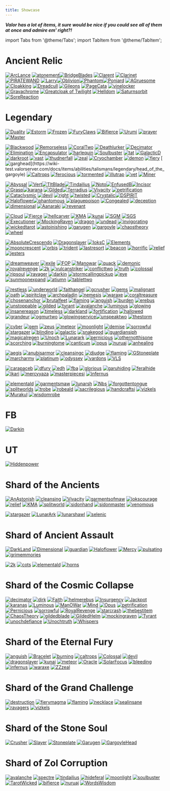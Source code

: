 ```yaml
---
title: Showcase
---
```



***Valor has a lot of items, it sure would be nice if you could see all of them at once and admire em' right?!***


import Tabs from '@theme/Tabs';
import TabItem from '@theme/TabItem';

<Tabs>
  <TabItem value="AR/LG" label="AR/LG" default>

# Ancient Relic

[![ArcLance](https://vwiki.valorserver.com/api/item/picture/arcanuo's%20zol%20lance)](https://wiki-test.valorserver.com/docs/items/weapons/lances/ars/arcanuos_zol_lance) [![atonement](https://vwiki.valorserver.com/api/item/picture/atonement)](https://wiki-test.valorserver.com/docs/items/weapons/staves/ars/atonement)[![BridgeBlades](https://vwiki.valorserver.com/api/item/picture/Blades%20of%20the%20Bridge)](https://wiki-test.valorserver.com/docs/items/weapons/blades/ars/BladesoftheBridge/) [![Clarent](https://vwiki.valorserver.com/api/item/picture/clarent)](https://wiki-test.valorserver.com/docs/items/weapons/swords/ars/clarent) [![Clarinet](https://vwiki.valorserver.com/api/item/picture/Clarinet)](https://wiki-test.valorserver.com/docs/items/weapons/swords/ar/clarinet) [![PIRATEWAND](https://vwiki.valorserver.com/api/item/picture/cursed%20wand%20of%20the%20corrupted)](https://wiki-test.valorserver.com/docs/items/weapons/wands/ars/cursed_wand_of_the_corrupted) [![Larry](https://vwiki.valorserver.com/api/item/picture/larry%20gun)](https://wiki-test.valorserver.com/docs/items/weapons/bows/ars/Larry_Gun)[![Oblivion](https://vwiki.valorserver.com/api/item/picture/oblivion)](https://wiki-test.valorserver.com/docs/items/weapons/bows/ars/Oblivion)[![Phantom](https://vwiki.valorserver.com/api/item/picture/phantom%20cleaver)](https://wiki-test.valorserver.com/docs/items/weapons/katanas/ars/phantom_cleaver)[![Poniard](https://vwiki.valorserver.com/api/item/picture/poniard%20of%20ghastly%20retribution)](https://wiki-test.valorserver.com/docs/items/weapons/daggers/ar/poniard_of_ghastly_retribution)
 [![AGruesome](https://vwiki.valorserver.com/api/item/picture/a%20gruesome%20concept)](https://wiki-test.valorserver.com/docs/items/abilities/stars/ar/a_gruesome_concept) [![Cloakking](https://vwiki.valorserver.com/api/item/picture/cloak%20of%20the%20king)](https://wiki-test.valorserver.com/docs/items/abilities/cloaks/ar/cloak_of_the_king) [![Dreadcull](https://vwiki.valorserver.com/api/item/picture/dreadcull)](https://wiki-test.valorserver.com/docs/items/abilities/skulls/ar/dreadcull) [![Gileons](https://vwiki.valorserver.com/api/item/picture/gileon's%20spirit)](https://wiki-test.valorserver.com/docs/items/abilities/orbs/ar/gileons_spirit) [![PageCata](https://vwiki.valorserver.com/api/item/picture/page%20of%20catatonia)](https://wiki-test.valorserver.com/docs/items/abilities/spells/ar/page_of_catatonia) [![vinelocker](https://vwiki.valorserver.com/api/item/picture/vinelocker)](https://wiki-test.valorserver.com/docs/items/abilities/shield/ar/vinelocker)
[![Gravachrome](https://vwiki.valorserver.com/api/item/picture/gravachrome)](https://wiki-test.valorserver.com/docs/items/armors/lights/ar/gravachrome) [![Greatcloak of Twilight](https://vwiki.valorserver.com/api/item/picture/greatcloak%20of%20twilight)](https://wiki-test.valorserver.com/docs/items/armors/robes/ar/greatcloak_of_twilight) [![Helldom](https://vwiki.valorserver.com/api/item/picture/helldom%20shell)](https://wiki-test.valorserver.com/docs/items/armors/heavys/ar/helldom_shell)
[![Saturnsorbit](https://vwiki.valorserver.com/api/item/picture/saturn's%20orbit)](https://wiki-test.valorserver.com/docs/items/rings/ar/saturns_orbit)[![SoreReaction](https://vwiki.valorserver.com/api/item/picture/sor%20reactor)](https://wiki-test.valorserver.com/docs/items/rings/ar/sor_reactor)

# Legendary
[![Duality](https://vwiki.valorserver.com/api/item/picture/duality)](https://wiki-test.valorserver.com/docs/items/weapons/blades/legendary/Duality) [![Estorm](https://vwiki.valorserver.com/api/item/picture/electric%20storm)](https://wiki-test.valorserver.com/docs/items/weapons/blades/legendary/Electric_Storm) [![Frozen](https://vwiki.valorserver.com/api/item/picture/frozen%20blades)](https://wiki-test.valorserver.com/docs/items/weapons/blades/legendary/Frozen_Blades) [![FuryClaws](https://vwiki.valorserver.com/api/item/picture/fury%20claws)](https://wiki-test.valorserver.com/docs/items/weapons/blades/legendary/Fury_Claws) [![Bifierce](https://vwiki.valorserver.com/api/item/picture/the%20bifierce)](https://wiki-test.valorserver.com/docs/items/weapons/blades/legendary/The_Bifierce) [![Urumi](https://vwiki.valorserver.com/api/item/picture/Urumi)](https://wiki-test.valorserver.com/docs/items/weapons/blades/legendary/Urumi) [![prayer](https://vwiki.valorserver.com/api/item/picture/prayer%20of%20the%20gods)](https://wiki-test.valorserver.com/docs/items/abilities/jackets/legendary/prayer_of_the_gods) [![Master](https://vwiki.valorserver.com/api/item/picture/the%20master's%20betrayal)](https://wiki-test.valorserver.com/docs/items/abilities/jackets/legendary/the_masters_betrayal)

[![Blackwood](https://vwiki.valorserver.com/api/item/picture/blackwood%20piercer)](https://wiki-test.valorserver.com/docs/items/weapons/bows/legendary/blackwood_piercer) [![Remorseless](https://vwiki.valorserver.com/api/item/picture/bow%20of%20the%20remorseless%20wraith)](https://wiki-test.valorserver.com/docs/items/weapons/bows/legendary/bow_of_the_remorseless_wraith) [![CoralTwo](https://vwiki.valorserver.com/api/item/picture/bow%20of%20warped%20coral)](https://wiki-test.valorserver.com/docs/items/weapons/bows/legendary/bow_of_warped_coral) [![Deathlurker](https://vwiki.valorserver.com/api/item/picture/deathlurker)](https://wiki-test.valorserver.com/docs/items/weapons/bows/legendary/deathlurker) [![Decimator](https://vwiki.valorserver.com/api/item/picture/decimator%20bow)](https://wiki-test.valorserver.com/docs/items/weapons/bows/legendary/decimator_bow) [![Elimination](https://vwiki.valorserver.com/api/item/picture/elimination)](https://wiki-test.valorserver.com/docs/items/weapons/bows/legendary/elimination) [![Encapsulator](https://vwiki.valorserver.com/api/item/picture/encapsulator)](https://wiki-test.valorserver.com/docs/items/weapons/bows/legendary/encapsulator) [![harlequin](https://vwiki.valorserver.com/api/item/picture/harlequin's%20crossbow)](https://wiki-test.valorserver.com/docs/items/weapons/bows/legendary/harlequins_crossbow) [![Soulbuster](https://vwiki.valorserver.com/api/item/picture/soul%20buster)](https://wiki-test.valorserver.com/docs/items/weapons/bows/legendary/soul_buster) [![tat](https://vwiki.valorserver.com/api/item/picture/told%20after%20time)](https://wiki-test.valorserver.com/docs/items/weapons/bows/legendary/told_after_time) [![GalacticD](https://vwiki.valorserver.com/api/item/picture/tool%20of%20galactic%20destruction)](https://wiki-test.valorserver.com/docs/items/weapons/bows/legendary/tool_of_galactic_destruction) [![darkroot](https://vwiki.valorserver.com/api/item/picture/darkroot%20quiver)](https://wiki-test.valorserver.com/docs/items/abilities/quivers/legendary/darkroot_quiver) [![vast](https://vwiki.valorserver.com/api/item/picture/quiver%20of%20vast%20power)](https://wiki-test.valorserver.com/docs/items/abilities/quivers/legendary/quiver_of_vast_power) [![thudnerfall](https://vwiki.valorserver.com/api/item/picture/thunderfall's%20storm)](https://wiki-test.valorserver.com/docs/items/abilities/quivers/legendary/thunderfalls_storm) [![zeal](https://vwiki.valorserver.com/api/item/picture/zeal%20of%20the%20far-ranger)](https://wiki-test.valorserver.com/docs/items/abilities/quivers/legendary/zeal_of_the_far_ranger) [![Cryochamber](https://vwiki.valorserver.com/api/item/picture/cryochamber)](https://wiki-test.valorserver.com/docs/items/abilities/talismans/legendary/cryochamber) [![demon](https://vwiki.valorserver.com/api/item/picture/demon's%20stone)](https://wiki-test.valorserver.com/docs/items/abilities/talismans/legendary/demons_stone) [![fiery](https://vwiki.valorserver.com/api/item/picture/fiery%20magma%20stone)](https://wiki-test.valorserver.com/docs/items/abilities/talismans/legendary/fiery_magma_stone) [![garghead]([https://vwiki.valorserver.com/api/item/picture/fiery%20magma%20stone](https://vwiki.valorserver.com/api/item/picture/head%20of%20the%20gargoyle))](https://wiki-test.valorserver.com/docs/items/abilities/talismans/legendary/head_of_the_gargoyle) [![Caltrops](https://vwiki.valorserver.com/api/item/picture/caltrops)](https://wiki-test.valorserver.com/docs/items/abilities/traps/legendary/caltrops) [![ferocious](https://vwiki.valorserver.com/api/item/picture/ferocious%20gambit)](https://wiki-test.valorserver.com/docs/items/abilities/traps/legendary/ferocious_gambit) [![tormented](https://vwiki.valorserver.com/api/item/picture/the%20tormented%20spirit)](https://wiki-test.valorserver.com/docs/items/abilities/traps/legendary/the_tormented_spirit) [![illutrap](https://vwiki.valorserver.com/api/item/picture/trap%20of%20the%20illusionist)](https://wiki-test.valorserver.com/docs/items/abilities/traps/legendary/trap_of_the_illusionist) [![vet](https://vwiki.valorserver.com/api/item/picture/venomous%20eye%20trap)](https://wiki-test.valorserver.com/docs/items/abilities/traps/legendary/venomous_eye_trap) [![Miner](https://vwiki.valorserver.com/api/item/picture/zol%20miner)](https://wiki-test.valorserver.com/docs/items/abilities/traps/legendary/zol_miner)

[![Abyssal](https://vwiki.valorserver.com/api/item/picture/abyssal%20whip)](https://wiki-test.valorserver.com/docs/items/weapons/daggers/legendary/abyssal_whip) [![Vert](https://vwiki.valorserver.com/api/item/picture/a%20dagger%20in%20veritas)](https://wiki-test.valorserver.com/docs/items/weapons/daggers/legendary/a_dagger_in_vertias)[![TItBlade](https://vwiki.valorserver.com/api/item/picture/blade%20of%20the%20titan)](https://wiki-test.valorserver.com/docs/items/weapons/daggers/legendary/blade_of_the_titan)[![Tindailius](https://vwiki.valorserver.com/api/item/picture/dagger%20of%20tindailius)](https://wiki-test.valorserver.com/docs/items/weapons/daggers/legendary/dagger_of_tindailius) [![Noto](https://vwiki.valorserver.com/api/item/picture/dirk%20of%20notorious%20agents)](https://wiki-test.valorserver.com/docs/items/weapons/daggers/legendary/dirk_of_notorious_agents)[![EnfusedB](https://vwiki.valorserver.com/api/item/picture/enfused%20bloody%20fangs)](https://wiki-test.valorserver.com/docs/items/weapons/daggers/legendary/enfused_bloody_fangs)[![Incisor](https://vwiki.valorserver.com/api/item/picture/gradual%20incisor)](https://wiki-test.valorserver.com/docs/items/weapons/daggers/legendary/gradual_incisor)[![Grasp](https://vwiki.valorserver.com/api/item/picture/grasp%20of%20elysium)](https://wiki-test.valorserver.com/docs/items/weapons/daggers/legendary/grasp_of_elysium)[![karana](https://vwiki.valorserver.com/api/item/picture/karana's%20secret)](https://wiki-test.valorserver.com/docs/items/weapons/daggers/legendary/karanas_secret) [![Gilded](https://vwiki.valorserver.com/api/item/picture/the%20gilded%20blade)](https://wiki-test.valorserver.com/docs/items/weapons/daggers/legendary/the_gilded_blade)[![Terradius](https://vwiki.valorserver.com/api/item/picture/cloak%20of%20terradius)](https://wiki-test.valorserver.com/docs/items/abilities/cloaks/legendary/cloak_of_terradius) [![Vivacity](https://vwiki.valorserver.com/api/item/picture/cloak%20of%20vivacity)](https://wiki-test.valorserver.com/docs/items/abilities/cloaks/legendary/cloak_of_vivacity) [![petrification](https://vwiki.valorserver.com/api/item/picture/petrification%20cloak)](https://wiki-test.valorserver.com/docs/items/abilities/cloaks/legendary/petrification_cloak) [![Cataclysmic](https://vwiki.valorserver.com/api/item/picture/the%20cataclysmic%20veil)](https://wiki-test.valorserver.com/docs/items/abilities/cloaks/legendary/the_cataclysmic_veil) [![devil](https://vwiki.valorserver.com/api/item/picture/devil%20dice)](https://wiki-test.valorserver.com/docs/items/abilities/dice/legendary/devil_dice) [![right](https://vwiki.valorserver.com/api/item/picture/righteous%20dice)](https://wiki-test.valorserver.com/docs/items/abilities/dice/legendary/righteous_dice) [![twisted](https://vwiki.valorserver.com/api/item/picture/twisted%20earth%20dice)](https://wiki-test.valorserver.com/docs/items/abilities/dice/legendary/twisted_earth_dice) [![Crystalic](https://vwiki.valorserver.com/api/item/picture/crystalic%20elixir)](https://wiki-test.valorserver.com/docs/items/abilities/poisons/legendary/crystalic_elixir)[![DSPIRIT](https://vwiki.valorserver.com/api/item/picture/drannol's%20spirit)](https://wiki-test.valorserver.com/docs/items/abilities/poisons/legendary/drannols_spirit) [![Haloflower](https://vwiki.valorserver.com/api/item/picture/haloflower%20toxin)](https://wiki-test.valorserver.com/docs/items/abilities/poisons/legendary/haloflower_toxin)[![phantomous](https://vwiki.valorserver.com/api/item/picture/phantomous%20blight)](https://wiki-test.valorserver.com/docs/items/abilities/poisons/legendary/phantomous_blight) [![plaguepoison](https://vwiki.valorserver.com/api/item/picture/pulsating%20slime%20potion)](https://wiki-test.valorserver.com/docs/items/abilities/poisons/legendary/pulsating_slime_potion) [![Congealed](https://vwiki.valorserver.com/api/item/picture/the%20congealed%20ooze)](https://wiki-test.valorserver.com/docs/items/abilities/poisons/legendary/the_congealed_ooze) [![deception](https://vwiki.valorserver.com/api/item/picture/deception)](https://wiki-test.valorserver.com/docs/items/abilities/prisms/legendary/deception) [![dimensional](https://vwiki.valorserver.com/api/item/picture/dimensional%20prism)](https://wiki-test.valorserver.com/docs/items/abilities/prisms/legendary/dimensional_prism) [![Aanaraki](https://vwiki.valorserver.com/api/item/picture/mind%20of%20aanaraki)](https://wiki-test.valorserver.com/docs/items/abilities/prisms/legendary/mind_of_aanaraki) [![revenant](https://vwiki.valorserver.com/api/item/picture/revenant%20prism)](https://wiki-test.valorserver.com/docs/items/abilities/prisms/legendary/revenant_prism)

[![Cloud](https://vwiki.valorserver.com/api/item/picture/cloud%20edge)](https://wiki-test.valorserver.com/docs/items/weapons/katanas/legendary/cloud_edge) [![Fierce](https://vwiki.valorserver.com/api/item/picture/fierce%20broadsword)](https://wiki-test.valorserver.com/docs/items/weapons/katanas/legendary/fierce_broadsword) [![hellcarver](https://vwiki.valorserver.com/api/item/picture/hellcarver)](https://wiki-test.valorserver.com/docs/items/weapons/katanas/legendary/hellcarver) [![KMA](https://vwiki.valorserver.com/api/item/picture/katana%20of%20mythical%20alliance)](https://wiki-test.valorserver.com/docs/items/weapons/katanas/legendary/katana_of_mythical_alliance) [![kunai](https://vwiki.valorserver.com/api/item/picture/kunai)](https://wiki-test.valorserver.com/docs/items/weapons/katanas/legendary/kunai) [![SGM](https://vwiki.valorserver.com/api/item/picture/scythe%20of%20grim%20memories)](https://wiki-test.valorserver.com/docs/items/weapons/katanas/legendary/scythe_of_grim_memories) [![SGS](https://vwiki.valorserver.com/api/item/picture/sor%20giant%20slayer)](https://wiki-test.valorserver.com/docs/items/weapons/katanas/legendary/sor_giant_slayer) [![Executioner](https://vwiki.valorserver.com/api/item/picture/the%20executioner)](https://wiki-test.valorserver.com/docs/items/weapons/katanas/legendary/the_executioner) [![MockingRaven](https://vwiki.valorserver.com/api/item/picture/the%20mocking%20raven)](https://wiki-test.valorserver.com/docs/items/weapons/katanas/legendary/the_mocking_raven) [![dragon](https://vwiki.valorserver.com/api/item/picture/age%20of%20the%20dragon%20charm)](https://wiki-test.valorserver.com/docs/items/abilities/charms/legendary/age_of_the_dragon_charm/) [![undead](https://vwiki.valorserver.com/api/item/picture/charm%20of%20the%20undead%20horde)](https://wiki-test.valorserver.com/docs/items/abilities/charms/legendary/charm_of_the_undead_horde) [![invigorating](https://cdn.discordapp.com/attachments/962723437464395846/1004995285153488896/malgor.png)](https://wiki-test.valorserver.com/docs/items/abilities/charms/legendary/malgors_invigorating_charm) [![wickedtarot](https://vwiki.valorserver.com/api/item/picture/tarot%20of%20the%20wicked)](https://wiki-test.valorserver.com/docs/items/abilities/charms/legendary/tarot_of_the_wicked) [![astoinishing](https://vwiki.valorserver.com/api/item/picture/an%20astonishing%20happening)](https://wiki-test.valorserver.com/docs/items/abilities/sheaths/legendary/an_astonishing_happening) [![garugen](https://vwiki.valorserver.com/api/item/picture/garugen)](https://wiki-test.valorserver.com/docs/items/abilities/sheaths/legendary/garugen) [![gargoyle](https://vwiki.valorserver.com/api/item/picture/gargoyle%20slayer)](https://wiki-test.valorserver.com/docs/items/abilities/stars/legendary/gargoyle_slayer) [![chaostheory](https://vwiki.valorserver.com/api/item/picture/the%20chaos%20theory)](https://wiki-test.valorserver.com/docs/items/abilities/stars/legendary/the_chaos_theory) [![wheel](https://vwiki.valorserver.com/api/item/picture/wheel%20of%20flames)](https://wiki-test.valorserver.com/docs/items/abilities/stars/legendary/wheel_of_flames)

[![AbsoluteCrescendo](https://cdn.discordapp.com/attachments/962723437464395846/1004995284482412574/cresc.png)](https://wiki-test.valorserver.com/docs/items/weapons/lances/legendary/absolute_crescendo) [![Dragonslayer](https://vwiki.valorserver.com/api/item/picture/dragonslayer%20lance)](https://wiki-test.valorserver.com/docs/items/weapons/lances/legendary/dragonslayer_lance) [![IoksC](https://vwiki.valorserver.com/api/item/picture/iok's%20courage)](https://wiki-test.valorserver.com/docs/items/weapons/lances/legendary/iok's_courage) [![Elements](https://vwiki.valorserver.com/api/item/picture/lance%20of%20the%20elements)](https://wiki-test.valorserver.com/docs/items/weapons/lances/legendary/lance_of_the_elements) [![mooncrescent](https://vwiki.valorserver.com/api/item/picture/moon%20crescent%20halberd)](https://wiki-test.valorserver.com/docs/items/weapons/lances/legendary/moon_crescent_halberd) [![orbis](https://vwiki.valorserver.com/api/item/picture/orbis%20terrae)](https://wiki-test.valorserver.com/docs/items/weapons/lances/legendary/orbis_terrae) [![trident](https://vwiki.valorserver.com/api/item/picture/zol%20trident)](https://wiki-test.valorserver.com/docs/items/weapons/lances/legendary/zol_trident) [![lastresort](https://vwiki.valorserver.com/api/item/picture/banner%20of%20last%20resort)](https://wiki-test.valorserver.com/docs/items/abilities/banners/legendary/banner_of_last_resort) [![beacon](https://vwiki.valorserver.com/api/item/picture/beacon%20of%20the%20void)](https://wiki-test.valorserver.com/docs/items/abilities/banners/legendary/beacon_of_the_void) [![horrific](https://vwiki.valorserver.com/api/item/picture/horrific%20limb)](https://wiki-test.valorserver.com/docs/items/abilities/banners/legendary/horrific_limb) [![relief](https://vwiki.valorserver.com/api/item/picture/iok's%20relief)](https://wiki-test.valorserver.com/docs/items/abilities/banners/legendary/ioks_relief) [![jesters](https://vwiki.valorserver.com/api/item/picture/jester's%20tattered%20cloth)](https://wiki-test.valorserver.com/docs/items/abilities/banners/legendary/jesters_tattered_cloth) 

[![dreamweaver](https://vwiki.valorserver.com/api/item/picture/dreamweaver%20of%20darogek)](https://wiki-test.valorserver.com/docs/items/weapons/staves/legendary/dreamweaver_of_darogrek) [![exile](https://vwiki.valorserver.com/api/item/picture/exile's%20resolve)](https://wiki-test.valorserver.com/docs/items/weapons/staves/legendary/exiles_resolve) [![FOP](https://vwiki.valorserver.com/api/item/picture/flames%20of%20purity)](https://wiki-test.valorserver.com/docs/items/weapons/staves/legendary/flames_of_purity) [![Manowar](https://vwiki.valorserver.com/api/item/picture/man%20o%20war)](https://wiki-test.valorserver.com/docs/items/weapons/staves/legendary/man_o_war) [![quack](https://vwiki.valorserver.com/api/item/picture/quack)](https://wiki-test.valorserver.com/docs/items/weapons/staves/legendary/quack) [![demonic](https://vwiki.valorserver.com/api/item/picture/staff%20of%20demonic%20power)](https://wiki-test.valorserver.com/docs/items/weapons/staves/legendary/staff_of_demonic_power) [![royalrevenge](https://vwiki.valorserver.com/api/item/picture/staff%20of%20royal%20revenge)](https://wiki-test.valorserver.com/docs/items/weapons/staves/legendary/staff_of_royal_revenge) [![2k](https://vwiki.valorserver.com/api/item/picture/the%202-k)](https://wiki-test.valorserver.com/docs/items/weapons/staves/legendary/the_2_k) [![vulcanstriker](https://vwiki.valorserver.com/api/item/picture/vulcanstriker)](https://wiki-test.valorserver.com/docs/items/weapons/staves/legendary/vulcanstriker) [![conflicttwo](https://vwiki.valorserver.com/api/item/picture/orb%20of%20eternal%20war)](https://wiki-test.valorserver.com/docs/items/abilities/orbs/legendary/orb_of_eternal_war) [![truth](https://vwiki.valorserver.com/api/item/picture/unoch's%20truth)](https://wiki-test.valorserver.com/docs/items/abilities/orbs/legendary/unochs_truth) [![colossal](https://vwiki.valorserver.com/api/item/picture/colossal%20skull)](https://wiki-test.valorserver.com/docs/items/abilities/skulls/legendary/colossal_skull) [![ripsoul](https://vwiki.valorserver.com/api/item/picture/rip%20of%20soul)](https://wiki-test.valorserver.com/docs/items/abilities/skulls/legendary/rip_of_soul) [![ravager](https://vwiki.valorserver.com/api/item/picture/skull%20of%20ravagers)](https://wiki-test.valorserver.com/docs/items/abilities/skulls/legendary/skull_of_ravagers) [![darkin](https://vwiki.valorserver.com/api/item/picture/the%20darkin%20skull)](https://wiki-test.valorserver.com/docs/items/abilities/skulls/legendary/the_darkin_skull) [![stormcallingpickup](https://vwiki.valorserver.com/api/item/picture/calling%20of%20the%20storm)](https://wiki-test.valorserver.com/docs/items/abilities/spells/legendary/calling_of_the_storm) [![eye](https://vwiki.valorserver.com/api/item/picture/eye%20of%20insanity)](https://wiki-test.valorserver.com/docs/items/abilities/spells/legendary/eye_of_insanity) [![sunmoonexpand](https://vwiki.valorserver.com/api/item/picture/sun%20and%20moon%20expansion)](https://wiki-test.valorserver.com/docs/items/abilities/spells/legendary/sun_and_moon_expansion) [![atiumn](https://vwiki.valorserver.com/api/item/picture/the%20atium)](https://wiki-test.valorserver.com/docs/items/abilities/spells/legendary/the_atium) [![tablettwo](https://vwiki.valorserver.com/api/item/picture/the%20king's%20tablet)](https://wiki-test.valorserver.com/docs/items/abilities/spells/legendary/the_kings_tablet)

[![restless](https://vwiki.valorserver.com/api/item/picture/blade%20of%20the%20restless%20spectre)](https://wiki-test.valorserver.com/docs/items/weapons/swords/legendary/blade_of_the_restless_spectre) [![underworld](https://vwiki.valorserver.com/api/item/picture/blade%20of%20the%20underworld)](https://wiki-test.valorserver.com/docs/items/weapons/swords/legendary/blade_of_the_underworld) [![faithangel](https://vwiki.valorserver.com/api/item/picture/faith%20of%20the%20angel)](https://wiki-test.valorserver.com/docs/items/weapons/swords/legendary/faith_of_the_angel) [![gcrusher](https://vwiki.valorserver.com/api/item/picture/gargoyle%20crusher)](https://wiki-test.valorserver.com/docs/items/weapons/swords/legendary/gargoyle_crusher) [![gems](https://vwiki.valorserver.com/api/item/picture/gem%20sword)](https://wiki-test.valorserver.com/docs/items/weapons/swords/legendary/gem_sword) [![malignant](https://vwiki.valorserver.com/api/item/picture/malignant%20slasher)](https://wiki-test.valorserver.com/docs/items/weapons/swords/legendary/malignant_slasher) [![oath](https://vwiki.valorserver.com/api/item/picture/oath%20of%20the%20ages)](https://wiki-test.valorserver.com/docs/items/weapons/swords/legendary/oath_of_the_ages) [![spiritclaw](https://vwiki.valorserver.com/api/item/picture/spiritclaw)](https://wiki-test.valorserver.com/docs/items/weapons/swords/legendary/spiritclaw) [![archpaladin](https://vwiki.valorserver.com/api/item/picture/sword%20of%20the%20archpaladin)](https://wiki-test.valorserver.com/docs/items/weapons/swords/legendary/sword_of_the_archpaladin) [![nemesis](https://vwiki.valorserver.com/api/item/picture/undead%20nemesis)](https://wiki-test.valorserver.com/docs/items/weapons/swords/legendary/undead_nemesis) [![waraxe](https://vwiki.valorserver.com/api/item/picture/waraxe%20of%20judgement)](https://wiki-test.valorserver.com/docs/items/weapons/swords/legendary/waraxe_of_judgement) [![coraltreasure](https://vwiki.valorserver.com/api/item/picture/anchor%20of%20coral%20treasure)](https://wiki-test.valorserver.com/docs/items/abilities/anchors/legendary/anchor_of_coral_treasure) [![chosenanchor](https://vwiki.valorserver.com/api/item/picture/anchor%20of%20the%20chosen)](https://wiki-test.valorserver.com/docs/items/abilities/anchors/legendary/anchor_of_the_chosen) [![brutalfeet](https://vwiki.valorserver.com/api/item/picture/brutal%20fiend's%20foothold)](https://wiki-test.valorserver.com/docs/items/abilities/anchors/legendary/brutal_fiends_foothold) [![flaming](https://vwiki.valorserver.com/api/item/picture/flaming%20horizons%20anchor)](https://wiki-test.valorserver.com/docs/items/abilities/anchors/legendary/flaming_horizons_anchor) [![anguish](https://vwiki.valorserver.com/api/item/picture/anguish%20of%20drannol)](https://wiki-test.valorserver.com/docs/items/abilities/helms/legendary/anguish_of_drannol) [![burden](https://vwiki.valorserver.com/api/item/picture/burden%20of%20the%20warpawn)](https://wiki-test.valorserver.com/docs/items/abilities/helms/legendary/burden_of_the_warpawn) [![erebus](https://vwiki.valorserver.com/api/item/picture/helm%20of%20erebus)](https://wiki-test.valorserver.com/docs/items/abilities/helms/legendary/helm_of_erebus) [![unstoppable](https://vwiki.valorserver.com/api/item/picture/helm%20of%20the%20unstoppable)](https://wiki-test.valorserver.com/docs/items/abilities/helms/legendary/helm_of_the_unstoppable) [![gilded](https://vwiki.valorserver.com/api/item/picture/the%20gilded%20helm)](https://wiki-test.valorserver.com/docs/items/abilities/helms/legendary/the_gilded_helm) [![tyrant](https://vwiki.valorserver.com/api/item/picture/tyrant%20helm)](https://wiki-test.valorserver.com/docs/items/abilities/helms/legendary/tyrant_helm) [![avalanche](https://vwiki.valorserver.com/api/item/picture/avalanche)](https://wiki-test.valorserver.com/docs/items/abilities/seals/legendary/avalanche) [![luminous](https://vwiki.valorserver.com/api/item/picture/luminous%20horizon)](https://wiki-test.valorserver.com/docs/items/abilities/seals/legendary/luminious_horizon) [![glowing](https://vwiki.valorserver.com/api/item/picture/seal%20of%20glowing%20honor)](https://wiki-test.valorserver.com/docs/items/abilities/seals/legendary/seal_of_glowing_honor) [![insanereason](https://vwiki.valorserver.com/api/item/picture/seal%20of%20insane%20reasoning)](https://wiki-test.valorserver.com/docs/items/abilities/seals/legendary/seal_of_insane_reasoning) [![timeless](https://vwiki.valorserver.com/api/item/picture/timeless%20insignia)](https://wiki-test.valorserver.com/docs/items/abilities/seals/legendary/timeless_insignia) [![darkland](https://vwiki.valorserver.com/api/item/picture/dark%20land%20ruination)](https://wiki-test.valorserver.com/docs/items/abilities/shield/legendary/dark_land_ruination) [![fortification](https://vwiki.valorserver.com/api/item/picture/fortification%20shield)](https://wiki-test.valorserver.com/docs/items/abilities/shield/legendary/fortification_shield) [![hallowed](https://vwiki.valorserver.com/api/item/picture/hallowed%20shield)](https://wiki-test.valorserver.com/docs/items/abilities/shield/legendary/hallowed_shield) [![grandeur](https://vwiki.valorserver.com/api/item/picture/protector%20of%20grandeur)](https://wiki-test.valorserver.com/docs/items/abilities/shield/legendary/protector_of_grandeur) [![ogmurtwo](https://vwiki.valorserver.com/api/item/picture/protector%20of%20ogmur)](https://wiki-test.valorserver.com/docs/items/abilities/shield/legendary/protector_of_ogmur) [![glowingservice](https://vwiki.valorserver.com/api/item/picture/shield%20of%20glowing%20service)](https://wiki-test.valorserver.com/docs/items/abilities/shield/legendary/shield_of_glowing_service)[![unspeaktwo](https://vwiki.valorserver.com/api/item/picture/shield%20of%20the%20unspeakable)](https://wiki-test.valorserver.com/docs/items/abilities/shield/legendary/shield_of_the_unspeakable) [![thestorm](https://vwiki.valorserver.com/api/item/picture/the%20storm)](https://wiki-test.valorserver.com/docs/items/abilities/shield/legendary/the_storm)

[![cyber](https://vwiki.valorserver.com/api/item/picture/cyber's%20wand)](https://wiki-test.valorserver.com/docs/items/weapons/wands/legendary/cybers_wand) [![gem](https://vwiki.valorserver.com/api/item/picture/gem%20wand)](https://wiki-test.valorserver.com/docs/items/weapons/wands/legendary/gem_wand) [![zeus](https://vwiki.valorserver.com/api/item/picture/hand%20of%20zeus)](https://wiki-test.valorserver.com/docs/items/weapons/wands/legendary/hand_of_zeus) [![meteor](https://vwiki.valorserver.com/api/item/picture/meteor)](https://wiki-test.valorserver.com/docs/items/weapons/wands/legendary/meteor) [![moonlight](https://vwiki.valorserver.com/api/item/picture/moonlight)](https://wiki-test.valorserver.com/docs/items/weapons/wands/legendary/moonlight) [![demise](https://vwiki.valorserver.com/api/item/picture/sincryer's%20demise)](https://wiki-test.valorserver.com/docs/items/weapons/wands/legendary/sincryers_demise) [![sorrowful](https://vwiki.valorserver.com/api/item/picture/sorrowful%20boundtouch)](https://wiki-test.valorserver.com/docs/items/weapons/wands/legendary/sorrowful_boundtouch) [![stargazer](https://vwiki.valorserver.com/api/item/picture/stargazer)](https://wiki-test.valorserver.com/docs/items/weapons/wands/legendary/stargazer) [![blinding](https://cdn.discordapp.com/attachments/635248759126622254/1004994847322685440/blinding.png)](https://wiki-test.valorserver.com/docs/items/weapons/wands/legendary/wand_of_blinding_power) [![galactic](https://vwiki.valorserver.com/api/item/picture/wand%20of%20galactic%20restoration)](https://wiki-test.valorserver.com/docs/items/weapons/wands/legendary/wand_of_galactic_restoration) [![snakegod](https://vwiki.valorserver.com/api/item/picture/wand%20of%20the%20snake%20god)](https://wiki-test.valorserver.com/docs/items/weapons/wands/legendary/wand_of_the_snake_god) [![guardiansiph](https://vwiki.valorserver.com/api/item/picture/guardian%20siphon)](https://wiki-test.valorserver.com/docs/items/abilities/siphons/legendary/guardian_siphon) [![magicalregen](https://vwiki.valorserver.com/api/item/picture/siphon%20of%20magical%20regeneration)](https://wiki-test.valorserver.com/docs/items/abilities/siphons/legendary/siphon_of_magical_regneration) [![Unoch](https://vwiki.valorserver.com/api/item/picture/unoch's%20defiance)](https://wiki-test.valorserver.com/docs/items/abilities/siphons/legendary/unochs_defiance) [![Lunarark](https://vwiki.valorserver.com/api/item/picture/lunar%20ark)](https://wiki-test.valorserver.com/docs/items/abilities/scepters/legendary/lunar_ark) [![pernicious](https://vwiki.valorserver.com/api/item/picture/pernicious%20fate-36)](https://wiki-test.valorserver.com/docs/items/abilities/scepters/legendary/pernicious_fate36) [![othernotthisone](https://vwiki.valorserver.com/api/item/picture/scepter%20of%20the%20other)](https://wiki-test.valorserver.com/docs/items/abilities/scepters/legendary/scepter_of_the_other) [![scorching](https://vwiki.valorserver.com/api/item/picture/scorching%20scepter)](https://wiki-test.valorserver.com/docs/items/abilities/scepters/legendary/scorching_scepter) [![burningtome](https://vwiki.valorserver.com/api/item/picture/burning%20tome)](https://wiki-test.valorserver.com/docs/items/abilities/tomes/legendary/burning_tome) [![canticum](https://vwiki.valorserver.com/api/item/picture/canticum%20proelium)](https://wiki-test.valorserver.com/docs/items/abilities/tomes/legendary/canticum_proelium) [![opus](https://vwiki.valorserver.com/api/item/picture/opus%20salutem)](https://wiki-test.valorserver.com/docs/items/abilities/tomes/legendary/opus_salutem) [![nuruaj](https://vwiki.valorserver.com/api/item/picture/the%20nuruaj)](https://wiki-test.valorserver.com/docs/items/abilities/tomes/legendary/the_nuruaj) [![anhealing](https://vwiki.valorserver.com/api/item/picture/tome%20of%20ancient%20healing)](https://wiki-test.valorserver.com/docs/items/abilities/tomes/legendary/tome_of_ancient_healing)

[![aegis](https://vwiki.valorserver.com/api/item/picture/aegis%20of%20the%20devourer)](https://wiki-test.valorserver.com/docs/items/armors/heavys/legendary/aegis_of_the_devourer) [![anubisarmor](https://vwiki.valorserver.com/api/item/picture/armor%20of%20anubis)](https://wiki-test.valorserver.com/docs/items/armors/heavys/legendary/armor_of_anubis) [![cleansingc](https://vwiki.valorserver.com/api/item/picture/cleansing%20cleric%20breastplate)](https://wiki-test.valorserver.com/docs/items/armors/heavys/legendary/cleansing_cleric_breastplate) [![djudge](https://vwiki.valorserver.com/api/item/picture/drannol's%20judgement)](https://wiki-test.valorserver.com/docs/items/armors/heavys/legendary/drannols_judgement) [![flaming](https://vwiki.valorserver.com/api/item/picture/flaming%20battle%20armor)](https://wiki-test.valorserver.com/docs/items/armors/heavys/legendary/flaming_battle_armor) [![GStoneplate](https://vwiki.valorserver.com/api/item/picture/gargoyle%20stoneplate)](https://wiki-test.valorserver.com/docs/items/armors/heavys/legendary/gargoyle_stoneplate) [![marcharmy](https://vwiki.valorserver.com/api/item/picture/march%20of%20the%20army)](https://wiki-test.valorserver.com/docs/items/armors/heavys/legendary/march_of_the_army) [![platinum](https://vwiki.valorserver.com/api/item/picture/platinum%20argarius)](https://wiki-test.valorserver.com/docs/items/armors/heavys/legendary/platinum_argarius) [![odyssey](https://vwiki.valorserver.com/api/item/picture/the%20odyssey)](https://wiki-test.valorserver.com/docs/items/armors/heavys/legendary/the_odyssey) [![vardons](https://vwiki.valorserver.com/api/item/picture/vardon's%20resilience)](https://wiki-test.valorserver.com/docs/items/armors/heavys/legendary/vardons_resilience) [![VLS](https://vwiki.valorserver.com/api/item/picture/v-l%20spark%20armor)](https://wiki-test.valorserver.com/docs/items/armors/heavys/legendary/vl_spark_armor)

[![carapaceb](https://vwiki.valorserver.com/api/item/picture/blackwood%20carapace)](https://wiki-test.valorserver.com/docs/items/armors/lights/legendary/blackwood_carapace) [![dfury](https://vwiki.valorserver.com/api/item/picture/drannol's%20fury)](https://wiki-test.valorserver.com/docs/items/armors/lights/legendary/drannols_fury) [![edh](https://vwiki.valorserver.com/api/item/picture/enchanted%20dragon%20hide)](https://wiki-test.valorserver.com/docs/items/armors/lights/legendary/enchanted_dragon_hide) [![fba](https://vwiki.valorserver.com/api/item/picture/force%20between%20avex)](https://wiki-test.valorserver.com/docs/items/armors/lights/legendary/force_between_avex) [![glorious](https://vwiki.valorserver.com/api/item/picture/glorious%20armor)](https://wiki-test.valorserver.com/docs/items/armors/lights/legendary/glorious_armor) [![garuhiding](https://vwiki.valorserver.com/api/item/picture/hide%20of%20garutious)](https://wiki-test.valorserver.com/docs/items/armors/lights/legendary/hide_of_garutious) [![feralhide](https://vwiki.valorserver.com/api/item/picture/hide%20of%20the%20feral)](https://wiki-test.valorserver.com/docs/items/armors/lights/legendary/hide_of_the_feral) [![ikari](https://vwiki.valorserver.com/api/item/picture/ikari%20no%20uwagi)](https://wiki-test.valorserver.com/docs/items/armors/lights/legendary/ikari_no_uwagi) [![mercyyaza](https://vwiki.valorserver.com/api/item/picture/mercy%20of%20yazanahar)](https://wiki-test.valorserver.com/docs/items/armors/lights/legendary/mercy_of_yazanahar) [![masterpiecesi](https://vwiki.valorserver.com/api/item/picture/sidon's%20masterpiece)](https://wiki-test.valorserver.com/docs/items/armors/lights/legendary/sidons_masterpiece) [![infernus](https://vwiki.valorserver.com/api/item/picture/the%20infernus)](https://wiki-test.valorserver.com/docs/items/armors/lights/legendary/the_infernus)

[![elementald](https://vwiki.valorserver.com/api/item/picture/elemental%20drape)](https://wiki-test.valorserver.com/docs/items/armors/robes/legendary/elemental_drape) [![garmentsmaw](https://vwiki.valorserver.com/api/item/picture/garments%20of%20maw)](https://wiki-test.valorserver.com/docs/items/armors/robes/legendary/garments_of_maw) [![lunarsh](https://vwiki.valorserver.com/api/item/picture/lunar%20shawl)](https://wiki-test.valorserver.com/docs/items/armors/robes/legendary/lunar_shawl) [![Nbs](https://vwiki.valorserver.com/api/item/picture/never%20before%20seen)](https://wiki-test.valorserver.com/docs/items/armors/robes/legendary/never_before_seen) [![forgottentongue](https://vwiki.valorserver.com/api/item/picture/robe%20of%20a%20forgotten%20tongue)](https://wiki-test.valorserver.com/docs/items/armors/robes/legendary/robe_of_a_forgotten_tongue) [![splitworlds](https://vwiki.valorserver.com/api/item/picture/robe%20of%20split%20worlds)](https://wiki-test.valorserver.com/docs/items/armors/robes/legendary/robe_of_split_worlds) [![trobe](https://vwiki.valorserver.com/api/item/picture/robe%20of%20treasure)](https://wiki-test.valorserver.com/docs/items/armors/robes/legendary/robe_of_treasure) [![robeald](https://vwiki.valorserver.com/api/item/picture/robes%20of%20aldragine)](https://wiki-test.valorserver.com/docs/items/armors/robes/legendary/robes_of_aldragine) [![sacrilegious](https://vwiki.valorserver.com/api/item/picture/sacrilegious%20kaftan)](https://wiki-test.valorserver.com/docs/items/armors/robes/legendary/sacrilegious_kaftan) [![handcraftsi](https://vwiki.valorserver.com/api/item/picture/sidon's%20handcraft)](https://wiki-test.valorserver.com/docs/items/armors/robes/legendary/sidons_handcraft) [![vizkels](https://vwiki.valorserver.com/api/item/picture/vizkel's%20unholy%20garments)](https://wiki-test.valorserver.com/docs/items/armors/robes/legendary/vizkels_unholy_garments) [![Murakul](https://vwiki.valorserver.com/api/item/picture/whispers%20of%20murak'ul)](https://wiki-test.valorserver.com/docs/items/armors/robes/legendary/whispers_of_murakul) [![wisdomrobe](https://vwiki.valorserver.com/api/item/picture/words%20of%20wisdom)](https://wiki-test.valorserver.com/docs/items/armors/robes/legendary/words_of_wisdom)

  </TabItem>
  <TabItem value="FB/UT" label="FB/UT">

# FB

[![Darkin](https://vwiki.valorserver.com/api/item/picture/darkin%20blades)](https://wiki-test.valorserver.com/docs/items/weapons/blades/fabled/Darkin_Blades)

# UT

[![Hiddenpower](https://vwiki.valorserver.com/api/item/picture/blades%20of%20hidden%20power)](https://wiki-test.valorserver.com/docs/items/weapons/blades/ut/Blades_of_Hidden_Power)

  </TabItem>
  <TabItem value="Ancients" label="Ancients">

# Shard of the Ancients

[![AnAstonish](https://vwiki.valorserver.com/api/item/picture/an%20astonishing%20happening)](https://wiki-test.valorserver.com/docs/items/abilities/sheaths/legendary/an_astonishing_happening) [![cleansing](https://vwiki.valorserver.com/api/item/picture/cleansing%20cleric%20breastplate)](https://wiki-test.valorserver.com/docs/items/armors/heavys/legendary/cleansing_cleric_breastplate) [![Vivacity](https://vwiki.valorserver.com/api/item/picture/cloak%20of%20vivacity)](https://wiki-test.valorserver.com/docs/items/abilities/cloaks/legendary/cloak_of_vivacity) [![garmentsofmaw](https://vwiki.valorserver.com/api/item/picture/garments%20of%20maw)](https://wiki-test.valorserver.com/docs/items/armors/robes/legendary/garments_of_maw) [![iokscourage](https://vwiki.valorserver.com/api/item/picture/iok's%20courage)](https://wiki-test.valorserver.com/docs/items/weapons/lances/legendary/ioks_courage) [![relief](https://vwiki.valorserver.com/api/item/picture/iok's%20relief)](https://wiki-test.valorserver.com/docs/items/abilities/banners/legendary/ioks_relief) [![KMA](https://vwiki.valorserver.com/api/item/picture/katana%20of%20mythical%20alliance)](https://wiki-test.valorserver.com/docs/items/weapons/katanas/legendary/katana_of_mythical_alliance) [![splitworld](https://vwiki.valorserver.com/api/item/picture/robe%20of%20split%20worlds)](https://wiki-test.valorserver.com/docs/items/armors/robes/legendary/robe_of_split_worlds) [![sidonhand](https://vwiki.valorserver.com/api/item/picture/sidon's%20handcraft)](https://wiki-test.valorserver.com/docs/items/armors/robes/legendary/sidons_handcraft) [![sidonmaster](https://vwiki.valorserver.com/api/item/picture/sidon's%20masterpiece)](https://wiki-test.valorserver.com/docs/items/armors/lights/legendary/sidons_masterpiece/) [![venomous](https://vwiki.valorserver.com/api/item/picture/venomous%20eye%20trap)](https://wiki-test.valorserver.com/docs/items/abilities/traps/legendary/venomous_eye_trap)

[![stargazer](https://vwiki.valorserver.com/api/item/picture/stargazer)](https://wiki-test.valorserver.com/docs/items/weapons/wands/legendary/stargazer) [![LunarArk](https://vwiki.valorserver.com/api/item/picture/lunar%20ark)](https://wiki-test.valorserver.com/docs/items/abilities/scepters/legendary/lunar_ark) [![lunarshawl](https://vwiki.valorserver.com/api/item/picture/lunar%20shawl)](https://wiki-test.valorserver.com/docs/items/armors/robes/legendary/lunar_shawl) [![selenic](https://vwiki.valorserver.com/api/item/picture/selenic%20clasp)](https://wiki-test.valorserver.com/docs/items/rings/legendary/selenic_clasp/)

 </TabItem>
  <TabItem value="Ancient Assault" label="Ancient Assault">

# Shard of Ancient Assault

[![DarkLand](https://vwiki.valorserver.com/api/item/picture/dark%20land%20ruination)](https://wiki-test.valorserver.com/docs/items/abilities/shield/legendary/dark_land_ruination) [![Dimensional](https://vwiki.valorserver.com/api/item/picture/dimensional%20prism)](https://wiki-test.valorserver.com/docs/items/abilities/prisms/legendary/dimensional_prism) [![guardian](https://vwiki.valorserver.com/api/item/picture/guardian%20siphon)](https://wiki-test.valorserver.com/docs/items/abilities/siphons/legendary/guardian_siphon) [![Haloflower](https://vwiki.valorserver.com/api/item/picture/haloflower%20toxin)](https://wiki-test.valorserver.com/docs/items/abilities/poisons/legendary/haloflower_toxin) [![Mercy](https://vwiki.valorserver.com/api/item/picture/mercy%20of%20yazanahar)](https://wiki-test.valorserver.com/docs/items/armors/lights/legendary/mercy_of_yazanahar) [![pulsating](https://vwiki.valorserver.com/api/item/picture/pulsating%20slime%20potion)](https://wiki-test.valorserver.com/docs/items/abilities/poisons/legendary/pulsating_slime_potion) [![grimemmories](https://vwiki.valorserver.com/api/item/picture/scythe%20of%20grim%20memories)](https://wiki-test.valorserver.com/docs/items/weapons/katanas/legendary/scythe_of_grim_memories)

[![2k](https://vwiki.valorserver.com/api/item/picture/the%202-k)](https://wiki-test.valorserver.com/docs/items/weapons/staves/legendary/the_2_k) [![cots](https://vwiki.valorserver.com/api/item/picture/calling%20of%20the%20storm)](https://wiki-test.valorserver.com/docs/items/abilities/spells/legendary/calling_of_the_storm) [![elementald](https://vwiki.valorserver.com/api/item/picture/elemental%20drape)](https://wiki-test.valorserver.com/docs/items/armors/robes/legendary/elemental_drape) [![horns](https://vwiki.valorserver.com/api/item/picture/stormcaller's%20horns)](https://wiki-test.valorserver.com/docs/items/rings/legendary/stormcallers_horns)

  </TabItem>
  <TabItem value="Cosmic Collapse" label="Cosmic Collapse">

# Shard of the Cosmic Collapse

[![decimator](https://vwiki.valorserver.com/api/item/picture/decimator%20bow)](https://wiki-test.valorserver.com/docs/items/weapons/bows/legendary/decimator_bow) [![dirk](https://vwiki.valorserver.com/api/item/picture/dirk%20of%20notorious%20agents)](https://wiki-test.valorserver.com/docs/items/weapons/daggers/legendary/dirk_of_notorious_agents) [![Faith](https://vwiki.valorserver.com/api/item/picture/faith%20of%20the%20angel)](https://wiki-test.valorserver.com/docs/items/weapons/swords/legendary/faith_of_the_angel) [![helmerebus](https://vwiki.valorserver.com/api/item/picture/helm%20of%20erebus)](https://wiki-test.valorserver.com/docs/items/abilities/helms/legendary/helm_of_erebus) [![Insurgency](https://vwiki.valorserver.com/api/item/picture/insurgency%20amulet)](https://wiki-test.valorserver.com/docs/items/rings/legendary/insurgency_amulet) [![Jackpot](https://vwiki.valorserver.com/api/item/picture/jackpot)](https://wiki-test.valorserver.com/docs/items/rings/legendary/jackpot) [![karanas](https://vwiki.valorserver.com/api/item/picture/karana's%20secret)](https://wiki-test.valorserver.com/docs/items/weapons/daggers/legendary/karanas_secret) [![Luminous](https://vwiki.valorserver.com/api/item/picture/luminous%20horizon)](https://wiki-test.valorserver.com/docs/items/abilities/seals/legendary/luminious_horizon) [![ManOWar](https://vwiki.valorserver.com/api/item/picture/man%20o%20war)](https://wiki-test.valorserver.com/docs/items/weapons/staves/legendary/man_o_war) [![Mind](https://vwiki.valorserver.com/api/item/picture/mind%20of%20aanaraki)](https://wiki-test.valorserver.com/docs/items/abilities/prisms/legendary/mind_of_aanaraki) [![Opus](https://vwiki.valorserver.com/api/item/picture/opus%20salutem)](https://wiki-test.valorserver.com/docs/items/abilities/tomes/legendary/opus_salutem) [![petrification](https://vwiki.valorserver.com/api/item/picture/petrification%20cloak)](https://wiki-test.valorserver.com/docs/items/abilities/cloaks/legendary/petrification_cloak) [![Pernicious](https://vwiki.valorserver.com/api/item/picture/pernicious%20fate-36)](https://wiki-test.valorserver.com/docs/items/abilities/scepters/legendary/pernicious_fate36) [![sorrowful](https://vwiki.valorserver.com/api/item/picture/sorrowful%20boundtouch)](https://wiki-test.valorserver.com/docs/items/weapons/wands/legendary/sorrowful_boundtouch) [![RoyalRevenge](https://vwiki.valorserver.com/api/item/picture/staff%20of%20royal%20revenge)](https://wiki-test.valorserver.com/docs/items/weapons/staves/legendary/staff_of_royal_revenge) [![starcrash](https://vwiki.valorserver.com/api/item/picture/starcrash%20ring)](https://wiki-test.valorserver.com/docs/items/rings/legendary/starcrash_ring) [![thebestitem](https://vwiki.valorserver.com/api/item/picture/sun%20and%20moon%20expansion)](https://wiki-test.valorserver.com/docs/items/abilities/spells/legendary/sun_and_moon_expansion) [![ChaosTheory](https://vwiki.valorserver.com/api/item/picture/the%20chaos%20theory)](https://wiki-test.valorserver.com/docs/items/abilities/stars/legendary/the_chaos_theory) [![gildedblade](https://vwiki.valorserver.com/api/item/picture/the%20gilded%20blade)](https://wiki-test.valorserver.com/docs/items/weapons/daggers/legendary/the_gilded_blade) [![GildedHelm](https://vwiki.valorserver.com/api/item/picture/the%20gilded%20helm)](https://wiki-test.valorserver.com/docs/items/abilities/helms/legendary/the_gilded_helm) [![mockingraven](https://vwiki.valorserver.com/api/item/picture/the%20mocking%20raven)](https://wiki-test.valorserver.com/docs/items/weapons/katanas/legendary/the_mocking_raven) [![Tyrant](https://vwiki.valorserver.com/api/item/picture/tyrant%20helm)](https://wiki-test.valorserver.com/docs/items/abilities/helms/legendary/tyrant_helm) [![unochdefiance](https://vwiki.valorserver.com/api/item/picture/unoch's%20defiance)](https://wiki-test.valorserver.com/docs/items/abilities/siphons/legendary/unochs_defiance) [![Unochtruth](https://vwiki.valorserver.com/api/item/picture/unoch's%20truth)](https://wiki-test.valorserver.com/docs/items/abilities/orbs/legendary/unochs_truth) [![Whispers](https://vwiki.valorserver.com/api/item/picture/whispers%20of%20murak'ul)](https://wiki-test.valorserver.com/docs/items/armors/robes/legendary/whispers_of_murakul)

  </TabItem>
  <TabItem value="Eternal Fury" label="Eternal Fury">

# Shard of the Eternal Fury

[![anguish](https://vwiki.valorserver.com/api/item/picture/anguish%20of%20drannol)](https://wiki-test.valorserver.com/docs/items/abilities/helms/legendary/anguish_of_drannol) [![Bracelet](https://vwiki.valorserver.com/api/item/picture/bracelet%20of%20the%20demolished)](https://wiki-test.valorserver.com/docs/items/rings/legendary/bracelet_of_the_demolished) [![burning](https://vwiki.valorserver.com/api/item/picture/burning%20tome)](https://wiki-test.valorserver.com/docs/items/abilities/tomes/legendary/burning_tome) [![caltrops](https://vwiki.valorserver.com/api/item/picture/caltrops)](https://wiki-test.valorserver.com/docs/items/abilities/traps/legendary/caltrops) [![Colossal](https://vwiki.valorserver.com/api/item/picture/colossal%20skull)](https://wiki-test.valorserver.com/docs/items/abilities/skulls/legendary/colossal_skull) [![devil](https://vwiki.valorserver.com/api/item/picture/devil%20dice)](https://wiki-test.valorserver.com/docs/items/abilities/dice/legendary/devil_dice) [![dragonslayer](https://vwiki.valorserver.com/api/item/picture/dragonslayer%20lance)](https://wiki-test.valorserver.com/docs/items/weapons/lances/legendary/dragonslayer_lance) [![kunai](https://vwiki.valorserver.com/api/item/picture/kunai)](https://wiki-test.valorserver.com/docs/items/weapons/katanas/legendary/kunai) [![meteor](https://vwiki.valorserver.com/api/item/picture/meteor)](https://wiki-test.valorserver.com/docs/items/weapons/wands/legendary/meteor) [![Oracle](https://vwiki.valorserver.com/api/item/picture/oracle's%20nightmare)](https://wiki-test.valorserver.com/docs/items/rings/legendary/oracles_nightmare) [![SolarFocus](https://vwiki.valorserver.com/api/item/picture/ring%20of%20solar%20focus)](https://wiki-test.valorserver.com/docs/items/rings/legendary/ring_of_solar_focus) [![bleeding](https://vwiki.valorserver.com/api/item/picture/the%20bleeding%20fang)](https://wiki-test.valorserver.com/docs/items/weapons/daggers/legendary/the_bleeding_fang) [![infernus](https://vwiki.valorserver.com/api/item/picture/the%20infernus)](https://wiki-test.valorserver.com/docs/items/armors/lights/legendary/the_infernus) [![waraxe](https://vwiki.valorserver.com/api/item/picture/waraxe%20of%20judgement)](https://wiki-test.valorserver.com/docs/items/weapons/swords/legendary/waraxe_of_judgement) [![ZZzeal](https://vwiki.valorserver.com/api/item/picture/zeal%20of%20the%20far-ranger)](https://wiki-test.valorserver.com/docs/items/abilities/quivers/legendary/zeal_of_the_far_ranger)

 </TabItem>
 <TabItem value="Grant Challenge" label="Grand Challenge">

# Shard of the Grand Challenge

[![destruction](https://vwiki.valorserver.com/api/item/picture/destruction%20spirit)](https://wiki-test.valorserver.com/docs/items/abilities/poisons/legendary/destruction_spirit) [![fierymagma](https://vwiki.valorserver.com/api/item/picture/fiery%20magma%20stone)](https://wiki-test.valorserver.com/docs/items/abilities/talismans/legendary/fiery_magma_stone) [![flaming](https://vwiki.valorserver.com/api/item/picture/flaming%20horizons%20anchor)](https://wiki-test.valorserver.com/docs/items/abilities/anchors/legendary/flaming_horizons_anchor) [![necklace](https://vwiki.valorserver.com/api/item/picture/necklace%20of%20undead%20support)](https://wiki-test.valorserver.com/docs/items/rings/legendary/necklace_of_undead_support) [![sealinsane](https://vwiki.valorserver.com/api/item/picture/seal%20of%20insane%20reasoning)](https://wiki-test.valorserver.com/docs/items/abilities/seals/legendary/seal_of_insane_reasoning) [![ravagers](https://vwiki.valorserver.com/api/item/picture/skull%20of%20ravagers)](https://wiki-test.valorserver.com/docs/items/abilities/skulls/legendary/skull_of_ravagers) [![vizkels](https://vwiki.valorserver.com/api/item/picture/vizkel's%20unholy%20garments)](https://wiki-test.valorserver.com/docs/items/armors/robes/legendary/vizkels_unholy_garments)

  </TabItem>
  <TabItem value="Stone Soul" label="Stone Soul">

# Shard of the Stone Soul

[![Crusher](https://vwiki.valorserver.com/api/item/picture/gargoyle%20crusher)](https://wiki-test.valorserver.com/docs/items/weapons/swords/legendary/gargoyle_crusher)
[![Slayer](https://vwiki.valorserver.com/api/item/picture/gargoyle%20slayer)](https://wiki-test.valorserver.com/docs/items/abilities/stars/legendary/gargoyle_slayer) [![Stoneplate](https://vwiki.valorserver.com/api/item/picture/gargoyle%20stoneplate)](https://wiki-test.valorserver.com/docs/items/armors/heavys/legendary/gargoyle_stoneplate) [![Garugen](https://vwiki.valorserver.com/api/item/picture/garugen)](https://wiki-test.valorserver.com/docs/items/abilities/sheaths/legendary/garugen) [![GargoyleHead](https://vwiki.valorserver.com/api/item/picture/head%20of%20the%20gargoyle)](https://wiki-test.valorserver.com/docs/items/abilities/talismans/legendary/head_of_the_gargoyle)

  </TabItem>
  <TabItem value="Zol Corruption" label="Zol Corruption">

# Shard of Zol Corruption

[![avalanche](https://vwiki.valorserver.com/api/item/picture/avalanche)](https://wiki-test.valorserver.com/docs/items/abilities/seals/legendary/avalanche) [![spectre](https://vwiki.valorserver.com/api/item/picture/blade%20of%20the%20restless%20spectre)](https://wiki-test.valorserver.com/docs/items/weapons/swords/legendary/blade_of_the_restless_spectre) [![tindailius](https://vwiki.valorserver.com/api/item/picture/dagger%20of%20tindailius)](https://wiki-test.valorserver.com/docs/items/weapons/daggers/legendary/dagger_of_tindailius) [![hideferal](https://vwiki.valorserver.com/api/item/picture/hide%20of%20the%20feral)](https://wiki-test.valorserver.com/docs/items/armors/lights/legendary/hide_of_the_feral) [![moonlight](https://vwiki.valorserver.com/api/item/picture/moonlight)](https://wiki-test.valorserver.com/docs/items/weapons/wands/legendary/moonlight) [![soulbuster](https://vwiki.valorserver.com/api/item/picture/soul%20buster)](https://wiki-test.valorserver.com/docs/items/weapons/bows/legendary/soul_buster) [![TarotWicked](https://vwiki.valorserver.com/api/item/picture/tarot%20of%20the%20wicked)](https://wiki-test.valorserver.com/docs/items/abilities/charms/legendary/tarot_of_the_wicked) [![bifierce](https://vwiki.valorserver.com/api/item/picture/the%20bifierce)](https://wiki-test.valorserver.com/docs/items/weapons/blades/legendary/The_Bifierce) [![nuruaj](https://vwiki.valorserver.com/api/item/picture/the%20nuruaj)](https://wiki-test.valorserver.com/docs/items/abilities/tomes/legendary/the_nuruaj) [![WordsWisdom](https://vwiki.valorserver.com/api/item/picture/words%20of%20wisdom)](https://wiki-test.valorserver.com/docs/items/armors/robes/legendary/words_of_wisdom)

  </TabItem>
</Tabs>
